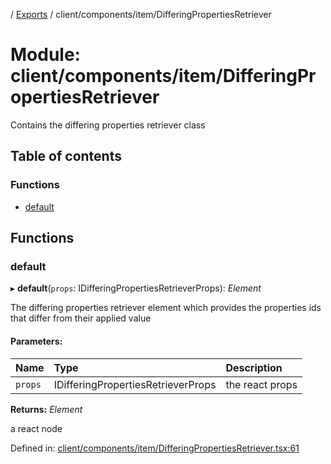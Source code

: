 [](../README.md) / [Exports](../modules.md) / client/components/item/DifferingPropertiesRetriever

# Module: client/components/item/DifferingPropertiesRetriever

Contains the differing properties retriever class

## Table of contents

### Functions

- [default](client_components_item_differingpropertiesretriever.md#default)

## Functions

### default

▸ **default**(`props`: IDifferingPropertiesRetrieverProps): *Element*

The differing properties retriever element which provides the properties
ids that differ from their applied value

#### Parameters:

Name | Type | Description |
:------ | :------ | :------ |
`props` | IDifferingPropertiesRetrieverProps | the react props   |

**Returns:** *Element*

a react node

Defined in: [client/components/item/DifferingPropertiesRetriever.tsx:61](https://github.com/onzag/itemize/blob/5fcde7cf/client/components/item/DifferingPropertiesRetriever.tsx#L61)
